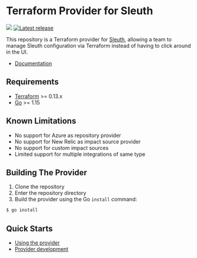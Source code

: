 # Terraform Provider for Sleuth

![](https://github.com/sleuth-io/terraform-provider-sleuth/actions/workflows/test.yml/badge.svg)
[![Latest release](https://img.shields.io/github/v/release/sleuth-io/terraform-provider-sleuth)](https://github.com/sleuth-io/terraform-provider-sleuth/releases)


This repository is a Terraform provider for [Sleuth](https://sleuth.io), allowing a team to manage Sleuth configuration via Terraform instead of having to click around in the UI.

* [Documentation](https://registry.terraform.io/providers/sleuth-io/sleuth/latest/docs)

## Requirements

-	[Terraform](https://www.terraform.io/downloads.html) >= 0.13.x
-	[Go](https://golang.org/doc/install) >= 1.15

## Known Limitations
- No support for Azure as repository provider
- No support for New Relic as impact source provider
- No support for custom impact sources
- Limited support for multiple integrations of same type

## Building The Provider

1. Clone the repository
1. Enter the repository directory
1. Build the provider using the Go `install` command: 
```sh
$ go install
```

## Quick Starts

- [Using the provider](docs/index.md)
- [Provider development](docs/contributing)
